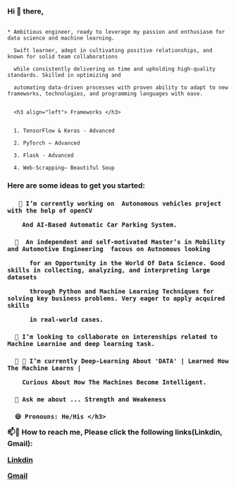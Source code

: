<h3 align="left"> Hi 👋 there, </h3>

  ```  
  
  * Ambitious engineer, ready to leverage my passion and enthusiasm for data science and machine learning. 

    Swift learner, adept in cultivating positive relationships, and known for solid team collaborations 

    while consistently delivering on time and upholding high-quality standards. Skilled in optimizing and 

    automating data-driven processes with proven ability to adapt to new frameworks, technologies, and programming languages with ease.  
    
    
    <h3 align="left"> Frameworks </h3> 
    
    
    1. TensorFlow & Keras - Advanced
    
    2. PyTorch – Advanced
    
    3. Flask - Advanced
    
    4. Web-Scrapping– Beautiful Soup
  
```

<h3 align="left"> Here are some ideas to get you started:</h3>


<h3 align="left"> 
  
       🔭 I’m currently working on  Autonomous vehicles project with the help of openCV
        
        And AI-Based Automatic Car Parking System.

  
</h3>


<h3 align="left"'> 
  
      🌱  An independent and self-motivated Master’s in Mobility and Automotive Engineering  facous on Autnomous looking 

          for an Opportunity in the World Of Data Science. Good skills in collecting, analyzing, and interpreting large datasets 

          through Python and Machine Learning Techniques for solving key business problems. Very eager to apply acquired skills 

          in real-world cases.

</h3>
                 

<h3 align="left"> 
  
      👯 I’m looking to collaborate on interenships related to Machine Learnine and deep learning task.

</h3>
                 

<h3 align="left"> 
  
      👯 🤔 I’m currently Deep-Learning About 'DATA' | Learned How The Machine Learns |

        Curious About How The Machines Become Intelligent.

</h3>
                                                    

<h3 align="left"> 

      💬 Ask me about ... Strength and Weakeness

</h3>
                                                    

<h3 align="left"> 
  
      😄 Pronouns: He/His </h3>


📫💬 How to reach me, Please click the following links(Linkdin, Gmail):

[Linkdin](https://www.linkedin.com/in/arudpiragasam-krishnaragavan-a60590163/)

[Gmail](ragavan.arul26@gmail.com)



